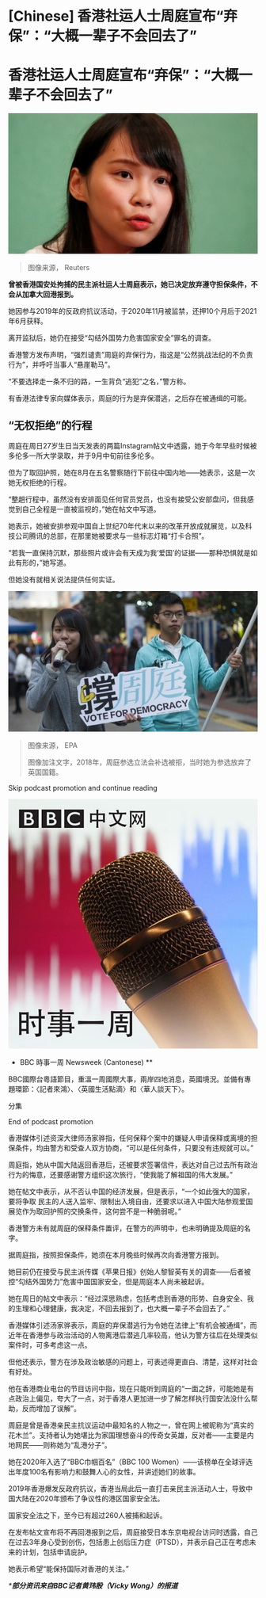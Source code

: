 # [Chinese] 香港社运人士周庭宣布“弃保”：“大概一辈子不会回去了”

#  香港社运人士周庭宣布“弃保”：“大概一辈子不会回去了”


![Hong Kong pro-democracy activist Agnes Chow](_131912280_agnes.jpg)

> 图像来源，  Reuters

**曾被香港国安处拘捕的民主派社运人士周庭表示，她已决定放弃遵守担保条件，不会从加拿大回港报到。**

她因参与2019年的反政府抗议活动，于2020年11月被监禁，还押10个月后于2021年6月获释。

离开监狱后，她仍在接受“勾结外国势力危害国家安全”罪名的调查。

香港警方发布声明，“强烈谴责”周庭的弃保行为，指这是“公然挑战法纪的不负责行为”，并呼吁当事人“悬崖勒马”。

“不要选择走一条不归的路，一生背负“逃犯”之名，”警方称。

有香港法律专家向媒体表示，周庭的行为是弃保潜逃，之后存在被通缉的可能。

##  “无权拒绝”的行程

周庭在周日27岁生日当天发表的两篇Instagram帖文中透露，她于今年早些时候被多伦多一所大学录取，并于9月中旬前往多伦多。

但为了取回护照，她在8月在五名警察随行下前往中国内地——她表示，这是一次她无权拒绝的行程。

“整趟行程中，虽然没有安排面见任何官员党员，也没有接受公安部盘问，但我感觉到自己全程是一直被监视的，”她在帖文中写道。

她表示，她被安排参观中国自上世纪70年代末以来的改革开放成就展览，以及科技公司腾讯的总部，在那里她被要求与一些标志灯箱“打卡合照”。

“若我一直保持沉默，那些照片或许会有天成为我‘爱国’的证据——那种恐惧就是如此有形的，”她写道。

但她没有就相关说法提供任何实证。

![周庭与黄之锋](_99772238_epa3.jpg)

> 图像来源，  EPA
>
> 图像加注文字，2018年，周庭参选立法会补选被拒，当时她为参选放弃了英国国籍。

Skip podcast promotion and continue reading

![BBC 時事一周 Newsweek \(Cantonese\)](p02h1mg5.jpg)

* BBC 時事一周 Newsweek (Cantonese)   **

BBC國際台粵語節目，重溫一周國際大事，兩岸四地消息，英國境況。並備有專題環節：〈記者來鴻〉、〈英國生活點滴〉和〈華人談天下〉。

分集

End of podcast promotion

香港媒体引述资深大律师汤家骅指，任何保释个案中的嫌疑人申请保释或离境的担保条件，均由警方和受查人双方协商，“可以是任何条件，只要没有违规就可以。”

周庭指，她从中国大陆返回香港后，还被要求签署信件，表达对自己过去所有政治行为的悔意，还要感谢警方组织这次旅行，“使我能了解祖国的伟大发展。”

她在帖文中表示，从不否认中国的经济发展，但是表示，“一个如此强大的国家，要将争取 民主的人送入监牢、限制出入境自由，还要求以进入中国大陆参观爱国展览作为取回护照的交换条件，这何尝不是一种脆弱呢。”

香港警方未有就周庭的保释条件置评，在警方的声明中，也未明确提及周庭的名字。

据周庭指，按照担保条件，她须在本月晚些时候再次向香港警方报到。

她目前仍在接受与民主派传媒《苹果日报》创始人黎智英有关的调查——后者被控“勾结外国势力”危害中国国家安全，但是周庭本人尚未被起诉。

她在周日的帖文中表示：“经过深思熟虑，包括考虑到香港的形势、自身安全、我的生理和心理健康，我决定，不回去报到了，也大概一辈子不会回去了。”

香港媒体引述汤家骅表示，周庭的弃保潜逃行为令她在法律上“有机会被通缉”，而近年在香港参与政治活动的人物离港后潜逃几率较高，他认为警方往后在处理类似案件时，可多考虑这一点。

但他还表示，警方在涉及政治敏感的问题上，可表述得更直白、清楚，这样对社会有好处。

他在香港商业电台的节目访问中指，现在只能听到周庭的“一面之辞，可能她是有点政治上偏见，夸大了一点，对于香港人更加进一步了解怎样执行国安法没什么帮助，反而增加了误解”。

周庭是曾是香港亲民主抗议运动中最知名的人物之一，曾在网上被昵称为“真实的花木兰”。支持者认为她堪比为家国理想奋斗的传奇女英雄，反对者——主要是内地网民——则称她为“乱港分子”。

她在2020年入选了“BBC巾帼百名”（BBC 100 Women）——该榜单在全球评选出年度100名有影响力和鼓舞人心的女性，并讲述她们的故事。

2019年香港爆发反政府抗议，香港当局此后一直打击亲民主派活动人士，导致中国大陆在2020年颁布了争议性的港区国家安全法。

国家安全法之下，至今已有超过260人被捕和起诉。

在发布帖文宣布将不再回港报到之后，周庭接受日本东京电视台访问时透露，自己在过去3年身心受到创伤，包括患上创后压力症（PTSD），并表示自己正在考虑未来的计划，包括申请庇护。

她表示希望“能保持国际对香港的关注。”

_***部分资讯来自BBC记者黄玮殷（Vicky Wong）的报道**_



